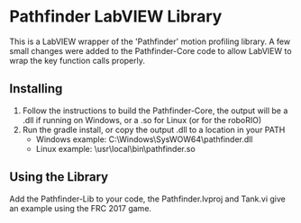 # Pathfinder LabVIEW Library
This is a LabVIEW wrapper of the 'Pathfinder' motion profiling library. A few small changes were added to the Pathfinder-Core code to allow LabVIEW to wrap the key function calls properly.

## Installing
1. Follow the instructions to build the Pathfinder-Core, the output will be a .dll if running on Windows, or a .so for Linux (or for the roboRIO)
2. Run the gradle install, or copy the output .dll to a location in your PATH
    - Windows example: C:\Windows\SysWOW64\pathfinder.dll
    - Linux example: \usr\local\bin\pathfinder.so

## Using the Library
Add the Pathfinder-Lib to your code, the Pathfinder.lvproj and Tank.vi give an example using the FRC 2017 game.
